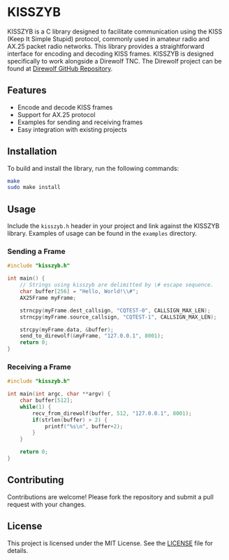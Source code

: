 
# KISSZYB

KISSZYB is a C library designed to facilitate communication using the KISS (Keep It Simple Stupid) protocol, commonly used in amateur radio and AX.25 packet radio networks. This library provides a straightforward interface for encoding and decoding KISS frames. KISSZYB is designed specifically to work alongside a Direwolf TNC. The Direwolf project can be found at [Direwolf GitHub Repository](https://github.com/wb2osz/direwolf).

## Features

- Encode and decode KISS frames
- Support for AX.25 protocol
- Examples for sending and receiving frames
- Easy integration with existing projects

## Installation

To build and install the library, run the following commands:

```sh
make
sudo make install
```

## Usage

Include the `kisszyb.h` header in your project and link against the KISSZYB library. Examples of usage can be found in the `examples` directory.

### Sending a Frame

```c
#include "kisszyb.h"

int main() {
    // Strings using kisszyb are delimitted by \# escape sequence.
    char buffer[256] = "Hello, World!\\#";
    AX25Frame myFrame;

    strncpy(myFrame.dest_callsign, "CQTEST-0", CALLSIGN_MAX_LEN);
    strncpy(myFrame.source_callsign, "CQTEST-1", CALLSIGN_MAX_LEN);

    strcpy(myFrame.data, &buffer);
    send_to_direwolf(&myFrame, "127.0.0.1", 8001);
    return 0;
}
```

### Receiving a Frame

```c
#include "kisszyb.h"

int main(int argc, char **argv) {
    char buffer[512];
    while(1) {
        recv_from_direwolf(buffer, 512, "127.0.0.1", 8001);
        if(strlen(buffer) > 2) { 
            printf("%s\n", buffer+2);
        }
    }

    return 0;
}
```

## Contributing

Contributions are welcome! Please fork the repository and submit a pull request with your changes.

## License

This project is licensed under the MIT License. See the [LICENSE](LICENSE) file for details.
